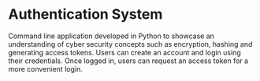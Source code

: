 # Authentication System 
Command line application developed in Python to showcase an understanding of cyber security concepts such as encryption, hashing and generating access tokens. Users can create an account and login using their credentials. Once logged in, users can request an access token for a more convenient login.
